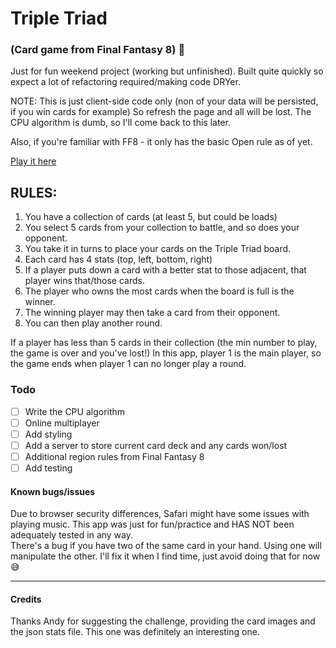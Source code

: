 # Triple Triad

### (Card game from Final Fantasy 8) 🚀

Just for fun weekend project (working but unfinished). Built quite quickly so expect a lot of refactoring required/making code DRYer.

NOTE: This is just client-side code only (non of your data will be persisted, if you win cards for example) So refresh the page and all will be lost. The CPU algorithm is dumb, so I'll come back to this later.

Also, if you're familiar with FF8 - it only has the basic Open rule as of yet.

[Play it here](https://rockettown1.github.io/tripletriad/)

## RULES:

1. You have a collection of cards (at least 5, but could be loads)
2. You select 5 cards from your collection to battle, and so does your opponent.
3. You take it in turns to place your cards on the Triple Triad board.
4. Each card has 4 stats (top, left, bottom, right)
5. If a player puts down a card with a better stat to those adjacent, that player wins that/those cards.
6. The player who owns the most cards when the board is full is the winner.
7. The winning player may then take a card from their opponent.
8. You can then play another round.

If a player has less than 5 cards in their collection (the min number to play, the game is over and you've lost!) In this app, player 1 is the main player, so the game ends when player 1 can no longer play a round.

### Todo

- [ ] Write the CPU algorithm
- [ ] Online multiplayer
- [ ] Add styling
- [ ] Add a server to store current card deck and any cards won/lost
- [ ] Additional region rules from Final Fantasy 8
- [ ] Add testing

#### Known bugs/issues

Due to browser security differences, Safari might have some issues with playing music.
This app was just for fun/practice and HAS NOT been adequately tested in any way.  
There's a bug if you have two of the same card in your hand. Using one will manipulate the other. I'll fix it when I find time, just avoid doing that for now 😅

---

#### Credits

Thanks Andy for suggesting the challenge, providing the card images and the json stats file. This one was definitely an interesting one.
